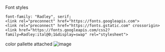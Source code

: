 Font styles 

    font-family: "Radley", serif;
    <link rel="preconnect" href="https://fonts.googleapis.com">
    <link rel="preconnect" href="https://fonts.gstatic.com" crossorigin>
    <link href="https://fonts.googleapis.com/css2?family=Radley:ital@0;1&display=swap" rel="stylesheet">
    
color pallette attached 
![image](https://github.com/user-attachments/assets/d4744f09-c763-428d-89f8-fc4f4ca93450)


